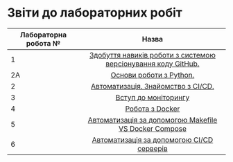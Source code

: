 # Звіти до лабораторних робіт
| Лабораторна робота № | Назва |
| ------------- |:------------------:| 
| 1  |  [ Здобуття навиків роботи з системою версіонування коду GitHub. ](https://github.com/oleksandra-yanovych/Oleksandra_Yanovych_IK_31/tree/master/lab1)  |
| 2A |  [ Основи роботи з Python. ](https://github.com/oleksandra-yanovych/Oleksandra_Yanovych_IK_31/tree/master/lab2a)  |
| 2  |  [ Автоматизація. Знайомство з CI/CD. ](https://github.com/oleksandra-yanovych/Oleksandra_Yanovych_IK_31/tree/master/Lab2)  |
| 3  |  [ Вступ до моніторингу ](https://github.com/oleksandra-yanovych/Oleksandra_Yanovych_IK_31/tree/master/lab3)  |
| 4  |  [ Робота з Docker ](https://github.com/oleksandra-yanovych/Oleksandra_Yanovych_IK_31/tree/master/lab4)  |
| 5  |  [ Автоматизація за допомогою Makefile VS Docker Compose ](https://github.com/oleksandra-yanovych/Oleksandra_Yanovych_IK_31/tree/master/lab5)  |
| 6  |  [ Автоматизація за допомогою CI/CD серверів ](https://github.com/oleksandra-yanovych/Oleksandra_Yanovych_IK_31/tree/master/lab6)  |
